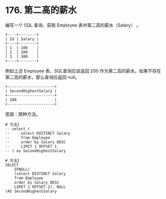 # 176. 第二高的薪水
编写一个 SQL 查询，获取 Employee 表中第二高的薪水（Salary） 。

    +----+--------+
    | Id | Salary |
    +----+--------+
    | 1  | 100    |
    | 2  | 200    |
    | 3  | 300    |
    +----+--------+
例如上述 Employee 表，SQL查询应该返回 200 作为第二高的薪水。如果不存在第二高的薪水，那么查询应返回 null。

    +---------------------+
    | SecondHighestSalary |
    +---------------------+
    | 200                 |
    +---------------------+

思路：两种方法。

    # 方法1
    -- select (
    --     select DISTINCT Salary
    --     from Employee
    --     order by Salary DESC
    --     LIMIT 1 OFFSET 1
    -- ) as SecondHighestSalary

    # 方法2
    SELECT
        IFNULL(
        (select DISTINCT Salary
        from Employee
        order by Salary DESC
        LIMIT 1 OFFSET 1), NULL
    )AS SecondHighestSalary

